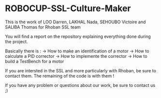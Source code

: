 # ROBOCUP-SSL-Culture-Maker
This is the work of LOO Darren, LAKHAL Nada, SEHOUBO Victoire and SALIBA Thomas for Rhoban SSL team

You will find a report on the repository explaining everything done during the project.

Basically there is :
-> How to make an identification of a motor
-> How to calculate a PID corrector
-> How to implemente the corrector
-> How to build a TestBench for a motor

If you are intersted in the SSL and more particularly with Rhoban, be sure to contact them. The remaining of the code is with them !

If you have any problem or questions about our work, be sure to contact us ;)
